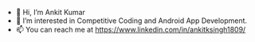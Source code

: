 - 👋 Hi, I’m Ankit Kumar
- 👀 I’m interested in Competitive Coding and Android App Development.
- 📫 You can reach me at https://www.linkedin.com/in/ankitksingh1809/

<!---
ankitksingh1809/ankitksingh1809 is a ✨ special ✨ repository because its `README.md` (this file) appears on your GitHub profile.
You can click the Preview link to take a look at your changes.
--->
